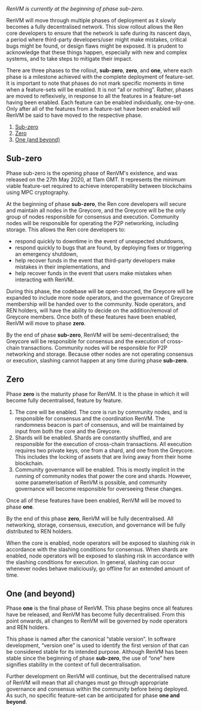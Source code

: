 *RenVM is currently at the beginning of phase sub-zero.*

RenVM will move through multiple phases of deployment as it slowly becomes a fully decentralised network. This slow rollout allows the Ren core developers to ensure that the network is safe during its nascent days, a period where third-party developers/user might make mistakes, critical bugs might be found, or design flaws might be exposed. It is prudent to acknowledge that these things happen, especially with new and complex systems, and to take steps to mitigate their impact.

There are three phases to the rollout, **sub-zero**, **zero**, and **one**, where each phase is a milestone achieved with the complete deployment of feature-set. It is important to note that phases do not mark specific moments in time when a feature-sets will be enabled. It is not “all or nothing”. Rather, phases are moved to reflexively, in response to all the features in a feature-set having been enabled. Each feature can be enabled individually, one-by-one. Only after all of the features from a feature-set have been enabled will RenVM be said to have moved to the respective phase.

1. [Sub-zero](#sub-zero)
2. [Zero](#zero)
3. [One (and beyond)](#one-and-beyond)

## Sub-zero

Phase sub-zero is the opening phase of RenVM's existence, and was released on the 27th May 2020, at 11am GMT. It represents the minimum viable feature-set required to achieve interoperability between blockchains using MPC cryptography.

At the beginning of phase **sub-zero**, the Ren core developers will secure and maintain all nodes in the Greycore, and the Greycore will be the only group of nodes responsible for consensus and execution. Community nodes will be responsible for operating the P2P networking, including storage. This allows the Ren core developers to:

- respond quickly to downtime in the event of unexpected shutdowns,
- respond quickly to bugs that are found, by deploying fixes or triggering an emergency shutdown,
- help recover funds in the event that third-party developers make mistakes in their implementations, and
- help recover funds in the event that users make mistakes when interacting with RenVM.

During this phase, the codebase will be open-sourced, the Greycore will be expanded to include more node operators, and the governance of Greycore membership will be handed over to the community. Node operators, and REN holders, will have the ability to decide on the addition/removal of Greycore members. Once both of these features have been enabled, RenVM will move to phase **zero**.

By the end of phase **sub-zero**, RenVM will be semi-decentralised; the Greycore will be responsible for consensus and the execution of cross-chain transactions. Community nodes will be responsible for P2P networking and storage. Because other nodes are not operating consensus or execution, slashing cannot happen at any time during phase **sub-zero**. 

## Zero

Phase **zero** is the maturity phase for RenVM. It is the phase in which it will become fully decentralised, feature by feature.

1. The core will be enabled. The core is run by community nodes, and is responsible for consensus and the coordination RenVM. The randomness beacon is part of consensus, and will be maintained by input from both the core and the Greycore.
2. Shards will be enabled. Shards are constantly shuffled, and are responsible for the execution of cross-chain transactions. All execution requires two private keys, one from a shard, and one from the Greycore. This includes the locking of assets that are living away from their home blockchain.
3. Community governance will be enabled. This is mostly implicit in the running of community nodes that power the core and shards. However, some parameterisation of RenVM is possible, and community governance will become responsible for overseeing these changes. 

Once all of these features have been enabled, RenVM will be moved to phase **one**. 

By the end of this phase **zero**, RenVM will be fully decentralised. All networking, storage, consensus, execution, and governance will be fully distributed to REN holders.

When the core is enabled, node operators will be exposed to slashing risk in accordance with the slashing conditions for consensus. When shards are enabled, node operators will be exposed to slashing risk in accordance with the slashing conditions for execution. In general, slashing can occur whenever nodes behave maliciously, go offline for an extended amount of time.

## One (and beyond)

Phase **one** is the final phase of RenVM. This phase begins once all features have be released, and RenVM has become fully decentralised. From this point onwards, all changes to RenVM will be governed by node operators and REN holders.

This phase is named after the canonical “stable version”. In software development, “version one” is used to identify the first version of that can be considered stable for its intended purpose. Although RenVM has been stable since the beginning of phase **sub-zero**, the use of “one” here signifies stability in the context of full decentralisation.

Further development on RenVM will continue, but the decentralised nature of RenVM will mean that all changes must go through appropriate governance and consensus within the community before being deployed. As such, no specific feature-set can be anticipated for phase **one and beyond**.